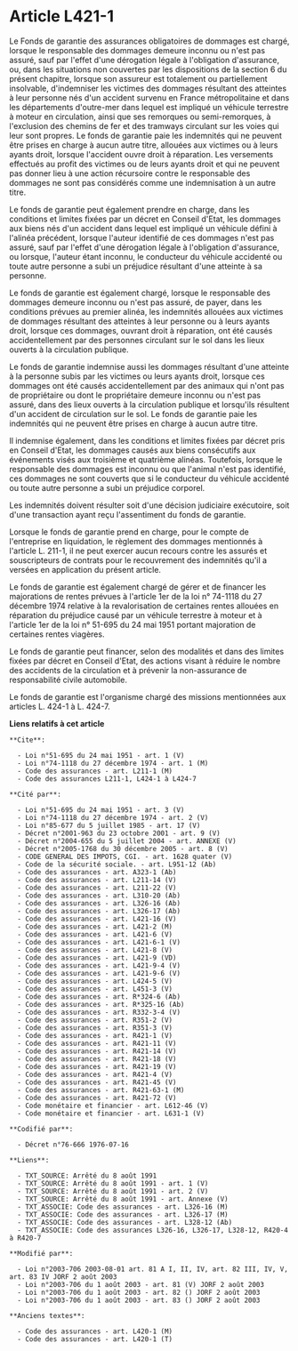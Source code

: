 # Article L421-1

Le Fonds de garantie des assurances obligatoires de dommages est chargé, lorsque le responsable des dommages demeure inconnu
ou n'est pas assuré, sauf par l'effet d'une dérogation légale à l'obligation d'assurance, ou, dans les situations non
couvertes par les dispositions de la section 6 du présent chapitre, lorsque son assureur est totalement ou partiellement
insolvable, d'indemniser les victimes des dommages résultant des atteintes à leur personne nés d'un accident survenu en
France métropolitaine et dans les départements d'outre-mer dans lequel est impliqué un véhicule terrestre à moteur en
circulation, ainsi que ses remorques ou semi-remorques, à l'exclusion des chemins de fer et des tramways circulant sur les
voies qui leur sont propres. Le fonds de garantie paie les indemnités qui ne peuvent être prises en charge à aucun autre
titre, allouées aux victimes ou à leurs ayants droit, lorsque l'accident ouvre droit à réparation. Les versements effectués
au profit des victimes ou de leurs ayants droit et qui ne peuvent pas donner lieu à une action récursoire contre le
responsable des dommages ne sont pas considérés comme une indemnisation à un autre titre.

Le fonds de garantie peut également prendre en charge, dans les conditions et limites fixées par un décret en Conseil d'Etat,
les dommages aux biens nés d'un accident dans lequel est impliqué un véhicule défini à l'alinéa précédent, lorsque l'auteur
identifié de ces dommages n'est pas assuré, sauf par l'effet d'une dérogation légale à l'obligation d'assurance, ou lorsque,
l'auteur étant inconnu, le conducteur du véhicule accidenté ou toute autre personne a subi un préjudice résultant d'une
atteinte à sa personne.

Le fonds de garantie est également chargé, lorsque le responsable des dommages demeure inconnu ou n'est pas assuré, de payer,
dans les conditions prévues au premier alinéa, les indemnités allouées aux victimes de dommages résultant des atteintes à
leur personne ou à leurs ayants droit, lorsque ces dommages, ouvrant droit à réparation, ont été causés accidentellement par
des personnes circulant sur le sol dans les lieux ouverts à la circulation publique.

Le fonds de garantie indemnise aussi les dommages résultant d'une atteinte à la personne subis par les victimes ou leurs
ayants droit, lorsque ces dommages ont été causés accidentellement par des animaux qui n'ont pas de propriétaire ou dont le
propriétaire demeure inconnu ou n'est pas assuré, dans des lieux ouverts à la circulation publique et lorsqu'ils résultent
d'un accident de circulation sur le sol. Le fonds de garantie paie les indemnités qui ne peuvent être prises en charge à
aucun autre titre.

Il indemnise également, dans les conditions et limites fixées par décret pris en Conseil d'Etat, les dommages causés aux
biens consécutifs aux événements visés aux troisième et quatrième alinéas. Toutefois, lorsque le responsable des dommages est
inconnu ou que l'animal n'est pas identifié, ces dommages ne sont couverts que si le conducteur du véhicule accidenté ou
toute autre personne a subi un préjudice corporel.

Les indemnités doivent résulter soit d'une décision judiciaire exécutoire, soit d'une transaction ayant reçu l'assentiment du
fonds de garantie.

Lorsque le fonds de garantie prend en charge, pour le compte de l'entreprise en liquidation, le règlement des dommages
mentionnés à l'article L. 211-1, il ne peut exercer aucun recours contre les assurés et souscripteurs de contrats pour le
recouvrement des indemnités qu'il a versées en application du présent article.

Le fonds de garantie est également chargé de gérer et de financer les majorations de rentes prévues à l'article 1er de la loi
n° 74-1118 du 27 décembre 1974 relative à la revalorisation de certaines rentes allouées en réparation du préjudice causé par
un véhicule terrestre à moteur et à l'article 1er de la loi n° 51-695 du 24 mai 1951 portant majoration de certaines rentes
viagères.

Le fonds de garantie peut financer, selon des modalités et dans des limites fixées par décret en Conseil d'Etat, des actions
visant à réduire le nombre des accidents de la circulation et à prévenir la non-assurance de responsabilité civile
automobile.

Le fonds de garantie est l'organisme chargé des missions mentionnées aux articles L. 424-1 à L. 424-7.

**Liens relatifs à cet article**

	**Cite**:

	  - Loi n°51-695 du 24 mai 1951 - art. 1 (V)
	  - Loi n°74-1118 du 27 décembre 1974 - art. 1 (M)
	  - Code des assurances - art. L211-1 (M)
	  - Code des assurances L211-1, L424-1 à L424-7

	**Cité par**:

	  - Loi n°51-695 du 24 mai 1951 - art. 3 (V)
	  - Loi n°74-1118 du 27 décembre 1974 - art. 2 (V)
	  - Loi n°85-677 du 5 juillet 1985 - art. 17 (V)
	  - Décret n°2001-963 du 23 octobre 2001 - art. 9 (V)
	  - Décret n°2004-655 du 5 juillet 2004 - art. ANNEXE (V)
	  - Décret n°2005-1768 du 30 décembre 2005 - art. 8 (V)
	  - CODE GENERAL DES IMPOTS, CGI. - art. 1628 quater (V)
	  - Code de la sécurité sociale. - art. L951-12 (Ab)
	  - Code des assurances - art. A323-1 (Ab)
	  - Code des assurances - art. L211-14 (V)
	  - Code des assurances - art. L211-22 (V)
	  - Code des assurances - art. L310-20 (Ab)
	  - Code des assurances - art. L326-16 (Ab)
	  - Code des assurances - art. L326-17 (Ab)
	  - Code des assurances - art. L421-16 (V)
	  - Code des assurances - art. L421-2 (M)
	  - Code des assurances - art. L421-6 (V)
	  - Code des assurances - art. L421-6-1 (V)
	  - Code des assurances - art. L421-8 (V)
	  - Code des assurances - art. L421-9 (VD)
	  - Code des assurances - art. L421-9-4 (V)
	  - Code des assurances - art. L421-9-6 (V)
	  - Code des assurances - art. L424-5 (V)
	  - Code des assurances - art. L451-3 (V)
	  - Code des assurances - art. R*324-6 (Ab)
	  - Code des assurances - art. R*325-16 (Ab)
	  - Code des assurances - art. R332-3-4 (V)
	  - Code des assurances - art. R351-2 (V)
	  - Code des assurances - art. R351-3 (V)
	  - Code des assurances - art. R421-1 (V)
	  - Code des assurances - art. R421-11 (V)
	  - Code des assurances - art. R421-14 (V)
	  - Code des assurances - art. R421-18 (V)
	  - Code des assurances - art. R421-19 (V)
	  - Code des assurances - art. R421-4 (V)
	  - Code des assurances - art. R421-45 (V)
	  - Code des assurances - art. R421-63-1 (M)
	  - Code des assurances - art. R421-72 (V)
	  - Code monétaire et financier - art. L612-46 (V)
	  - Code monétaire et financier - art. L631-1 (V)

	**Codifié par**:

	  - Décret n°76-666 1976-07-16

	**Liens**:

	  - TXT_SOURCE: Arrêté du 8 août 1991
	  - TXT_SOURCE: Arrêté du 8 août 1991 - art. 1 (V)
	  - TXT_SOURCE: Arrêté du 8 août 1991 - art. 2 (V)
	  - TXT_SOURCE: Arrêté du 8 août 1991 - art. Annexe (V)
	  - TXT_ASSOCIE: Code des assurances - art. L326-16 (M)
	  - TXT_ASSOCIE: Code des assurances - art. L326-17 (M)
	  - TXT_ASSOCIE: Code des assurances - art. L328-12 (Ab)
	  - TXT_ASSOCIE: Code des assurances L326-16, L326-17, L328-12, R420-4 à R420-7

	**Modifié par**:

	  - Loi n°2003-706 2003-08-01 art. 81 A I, II, IV, art. 82 III, IV, V, art. 83 IV JORF 2 août 2003
	  - Loi n°2003-706 du 1 août 2003 - art. 81 (V) JORF 2 août 2003
	  - Loi n°2003-706 du 1 août 2003 - art. 82 () JORF 2 août 2003
	  - Loi n°2003-706 du 1 août 2003 - art. 83 () JORF 2 août 2003

	**Anciens textes**:

	  - Code des assurances - art. L420-1 (M)
	  - Code des assurances - art. L420-1 (T)
